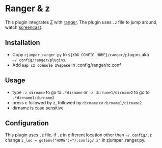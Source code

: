# Ranger & z

This plugin integrates [Z](https://github.com/rupa/z/) with [ranger](https://github.com/ranger/ranger). The plugin uses `.z` file to jump around, watch [screencast](https://youtu.be/ciHHbFtz4N8).

## Installation

* Copy `zjumper_ranger.py` to `${XDG_CONFIG_HOME}/ranger/plugins` aka `~/.config/ranger/plugins`.
* Add  __`map cz console z%space`__ in .config/ranger/rc.conf


## Usage

* type `:z dirname` to go to `.*dirname` or `:z dirname1/dirname2` to go to `.*dirname1/dirname2`
* press c followed by z, followed by `dirname` or `dirname1/dirname2`
* dirname is case sensitive

## Configuration

This plugin uses `.z` file, if `.z` in different location other than `~/.config/.z` change `z_loc = getenv("HOME")+"/.config/.z"` in zjumper_ranger.py. 

